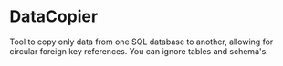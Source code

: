 # DataCopier

Tool to copy only data from one SQL database to another, allowing for circular foreign key references. You can ignore tables and schema's.

